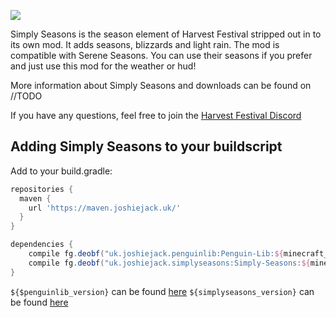 ![](src/main/resources/assets/harvestfestival/logo.png)

Simply Seasons is the season element of Harvest Festival stripped out in to its own mod. It adds seasons, blizzards and light rain. The mod is compatible with Serene Seasons. You can use their seasons if you prefer and just use this mod for the weather or hud!

More information about Simply Seasons and downloads can be found on //TODO

If you have any questions, feel free to join the [Harvest Festival Discord](https://discord.gg/MRZAyze)

Adding Simply Seasons to your buildscript
---
Add to your build.gradle:
```gradle
repositories {
  maven {
    url 'https://maven.joshiejack.uk/'
  }
}

dependencies {
    compile fg.deobf("uk.joshiejack.penguinlib:Penguin-Lib:${minecraft_version}-${penguinlib_version}")
    compile fg.deobf("uk.joshiejack.simplyseasons:Simply-Seasons:${minecraft_version}-${simplyseasons_version}")
}
```

`${$penguinlib_version}` can be found [here](https://maven.joshiejack.uk/uk/joshiejack/penguinlib/Penguin-Lib/)
`${simplyseasons_version}` can be found [here](https://maven.joshiejack.uk/uk/joshiejack/simplyseasons/Simply-Seasons/)